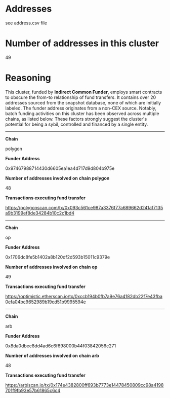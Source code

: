 # Addresses

see address.csv file

# Number of addresses in this cluster

49

# Reasoning

This cluster, funded by **Indirect Common Funder**, employs smart contracts to obscure the from-to relationship of fund transfers. It contains over 20 addresses sourced from the snapshot database, none of which are initially labeled. The funder address originates from a non-CEX source. Notably, batch funding activities on this cluster has been observed across multiple chains, as listed below. These factors strongly suggest the cluster's potential for being a sybil, controlled and financed by a single entity.


---

**Chain**

polygon

**Funder Address**

0x97467988714430d6605ea1ea4d717d9d804b975e

**Number of addresses involved on chain polygon**

48

**Transactions executing fund transfer**

https://polygonscan.com/tx/0x093c561ce987a3376f77a689662d241a17135a9b3199ef8de34284b10c2c1bd4


---

**Chain**

op

**Funder Address**

0x1706dc8fe5b1402a8b120df2d593b15011c9379e

**Number of addresses involved on chain op**

49

**Transactions executing fund transfer**

https://optimistic.etherscan.io/tx/0xccb194b0fb7a9e76a4182db22f7e43fba0efa04bc9652989b19cd51b9995594e


---

**Chain**

arb

**Funder Address**

0x8da0dbec8dd4ad6c6f698000b44f03842056c271

**Number of addresses involved on chain arb**

48

**Transactions executing fund transfer**

https://arbiscan.io/tx/0x174e4382800ff693b7773e14478450809cc98a4198701f9fb93e57b61865c6c4

